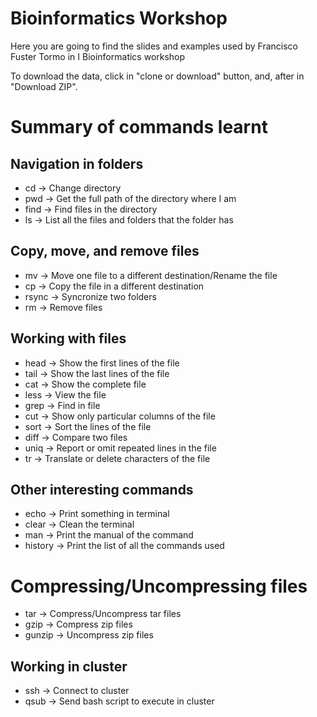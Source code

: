 # Bioinformatics Workshop
Here you are going to find the slides and examples used by Francisco Fuster Tormo in I Bioinformatics workshop

To download the data, click in "clone or download" button, and, after in "Download ZIP".

# Summary of commands learnt

## Navigation in folders

* cd &rarr; Change directory
* pwd &rarr; Get the full path of the directory where I am
* find &rarr; Find files in the directory
* ls &rarr; List all the files and folders that the folder has

## Copy, move, and remove files

* mv &rarr; Move one file to a different destination/Rename the file
* cp &rarr; Copy the file in a different destination
* rsync &rarr; Syncronize two folders
* rm &rarr; Remove files

## Working with files
* head &rarr; Show the first lines of the file
* tail &rarr; Show the last lines of the file
* cat &rarr; Show the complete file
* less &rarr; View the file
* grep &rarr; Find in file
* cut &rarr; Show only particular columns of the file
* sort &rarr; Sort the lines of the file
* diff &rarr; Compare two files
* uniq &rarr; Report or omit repeated lines in the file
* tr &rarr; Translate or delete characters of the file

## Other interesting commands
* echo &rarr; Print something in terminal
* clear &rarr; Clean the terminal
* man &rarr; Print the manual of the command
* history &rarr; Print the list of all the commands used

# Compressing/Uncompressing files
* tar &rarr; Compress/Uncompress tar files
* gzip &rarr; Compress zip files
* gunzip &rarr; Uncompress zip files

## Working in cluster
* ssh &rarr; Connect to cluster
* qsub &rarr; Send bash script to execute in cluster